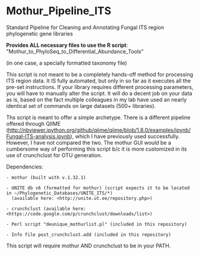 Mothur_Pipeline_ITS
===================

Standard Pipeline for Cleaning and Annotating Fungal ITS region phylogenetic gene libraries

**Provides ALL necessary files to use the R script**: "Mothur_to_PhyloSeq_to_Differential_Abundance_Tools"

(in one case, a specially formatted taxonomy file)

This script is not meant to be a completely hands-off method for processing ITS region data. It IS fully automated, but only in so far as it executes all the pre-set instructions. If your library requires different processing parameters, you will have to manually alter the script. It will do a decent job on your data as is, based on the fact multiple colleagues in my lab have used an nearly identical set of commands on large datasets (500+ libraries).

Ths script is meant to offer a simple archetype. There is a different pipeline offered through QIIME (<http://nbviewer.ipython.org/github/qiime/qiime/blob/1.8.0/examples/ipynb/Fungal-ITS-analysis.ipynb>), which I have previously used successfully. However, I have not compared the two. The mothur GUI would be a cumbersome way of performing this script b/c it is more customized in its use of crunchclust for OTU generation. 

Dependencies:

    - mothur (built with v.1.32.1)

    - UNITE db v6 (formatted for mothur) (script expects it to be located in ~/Phylogenetic_Databases/UNITE_ITS/*)
      (available here: <http://unite.ut.ee/repository.php>)

    - crunchclust (available here: <https://code.google.com/p/crunchclust/downloads/list>)
    
    - Perl script "deunique_mothurlist.pl" (included in this repository)
    
    - Info file post_crunchclust.add (included in this repository)


This script will require mothur AND crunchclust to be in your PATH. 
